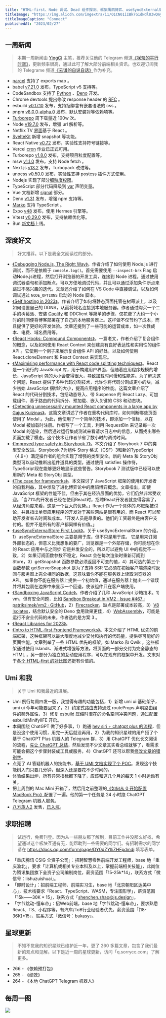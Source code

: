 ```yaml
---
title: "HTML-first、Node 调试、Dead 组件探测、框架鹰鸽博弈、useSyncExternalStore、沙箱"
titleImage: "https://img.alicdn.com/imgextra/i1/O1CN01iIBk7G1dNdlU3wQny_!!6000000003724-0-tps-2580-1719.jpg"
titleImageCaption: "Connect"
publishedAt: "2023/02/27"
---
```


## 一周新闻
> 本期一周新闻由 [YingCi](https://github.com/fz6m) 主笔，推荐关注他的 Telegram 频道[《咲奈的平行时空》](https://t.me/SakinaSpace)，更新频率很高，通过此可了解大部分前端相关资讯。也欢迎订阅我的 Telegrame 频道[《云谦的自说自话》](https://t.me/yqtalk)作为补充。

- [parcel](https://github.com/parcel-bundler/parcel/issues/4155) 支持了 exports map 。
- babel [v7.21.0](https://babeljs.io/blog/2023/02/20/7.21.0) 发布，TypeScript v5 支持等。
- CodeSandbox 支持了 [Python](https://codesandbox.io/blog/introducing-python-support-in-codesandbox) 、[Deno](https://twitter.com/CompuIves/status/1628038056618991618) 开发。
- Chrome devtools 提出修改 response header 的 [RFC](https://twitter.com/ChromeDevTools/status/1627654304180981762) 。
- esbuild [v0.17.10](https://github.com/evanw/esbuild/releases/tag/v0.17.10) 发布，支持捆绑含有嵌套语法的 css 。
- pnpm [v8.0.0-alpha.0](https://github.com/pnpm/pnpm/releases/tag/v8.0.0-alpha.0) 发布，默认安装对等依赖项等。
- [Turborepo](https://twitter.com/anthonysheww/status/1628116626506907648) 周下载量近 100w 次。
- Node [v19.7.0](https://nodejs.org/en/blog/release/v19.7.0/) 发布，增强 url 解析等。
- Netflix TV [界面](https://twitter.com/sebastienlorber/status/1628391651835011076)基于 React 。
- [SvelteKit](https://svelte.dev/blog/streaming-snapshots-sveltekit) 新增 snapshot 等功能。
- React Native [v0.72](https://twitter.com/robjhogan/status/1628460899714449416) 发布，实验性支持符号链接等。
- Vercel [cron](https://vercel.com/blog/cron-jobs) 作业已正式可用。
- Turborepo [v1.8.0](https://turbo.build/blog/turbo-1-8-0) 发布，支持项目粒度配置等。
- msw [v1.1.0](https://github.com/mswjs/msw/releases/tag/v1.1.0) 发布，支持 Node fetch 。
- Next.js [v13.2](https://nextjs.org/blog/next-13-2) 发布，Turbopack 改进等。
- unocss [v0.50.0](https://github.com/unocss/unocss/releases/tag/v0.50.0) 发布，实验性支持 postcss 插件方式使用。
- Nodejs 实现了部分[细粒度权限](https://github.com/nodejs/node/pull/44004)。
- TypeScript 部分代码降级到 [var](https://github.com/microsoft/TypeScript/issues/52924) 声明变量。
- Vue 文档新增 [signal](https://vuejs.org/guide/extras/reactivity-in-depth.html#connection-to-signals) 部分。
- Deno [v1.31](https://deno.com/blog/v1.31) 发布，增强 npm 支持等。
- [Marko](https://twitter.com/MarkoDevTeam/status/1629248515930030083) 支持 TypeScript 。
- Expo [v48](https://blog.expo.dev/expo-sdk-48-ccb8302e231) 发布，使用 Hermes 引擎等。
- Vitest [v0.29.0](https://github.com/vitest-dev/vitest/releases/tag/v0.29.0) 发布，支持依赖优化等。
- Bun [新文档](https://bun.sh/docs)上线。

## 深度好文
> 好文推荐。以下是我全文阅读过的部分。

- [《Debugging Node.js, The Right Way》](https://www.builder.io/blog/debug-nodejs)。作者介绍了如何使用 Node.js 进行调试，而不是依赖于 `console.log()`。首先需要使用 `--inspect-brk` Flag 启动Node.js进程，然后打开浏览器的开发工具，连接到 Node 进程。通过使用调试器语句和添加断点，可以方便地调试代码，并且可以通过添加条件断点来跳过不感兴趣的迭代。文章还介绍了如何在 VS Code 中直接调试，以及如何调试通过 `NODE_OPTIONS` 启动的 Node 脚本。
- [《Self hosting in 2023》](https://grifel.dev/decentralization/)。作者介绍了如何将静态页面托管在树莓派上，以及如何设置自己的 DDNS，从而将域名连接到本地服务器。作者通过购买一个二手的树莓派、安装 [Coolify](https://coolify.io/) 和 DDClient 等简单的步骤，仅花费了大约一个小时的时间便将博客部署在了自己的本地服务器上。这样做不仅节约了成本，而且提供了更好的开发体验。文章还提到了一些可能的运营成本，如一次性成本、电费、域名费用等。
- [《React Hooks: Compound Components》](https://kentcdodds.com/blog/compound-components-with-react-hooks)。一篇老文，作者介绍了复合组件的概念，以及如何使用 React Context 来创建具有良好表达性和实用性的组件 API 。它使用一个例子来展示复合组件 API 的好处，以及如何使用 React.cloneElement 和 React Context 来实现它。
- [《Maximising performance with React code splitting techniques》](https://edvins.io/react-code-splitting-techniques)。React 是一个流行的 JavaScript 库，用于构建用户界面，但随着应用程序规模的增长，JavaScript 包的大小会变得很大，导致加载时间慢和性能差。为了解决这个问题，React 提供了多种代码分割技术，允许你将代码分割成更小的块，减少初始 JavaScript 捆绑的大小，提高应用程序的性能。这篇文章介绍了 React 的代码分割技术，包括动态导入、带 Suspense 的 React Lazy、可加载组件、基于路由的代码拆分、预加载、嵌入关键的 CSS 和动态块。
- [《Detecting unnecessarily mounted React components in a large app by Gajus Kuizinas》](https://contra.com/p/EEUr7sRc-detecting-unnecessarily-mounted-react-components-in-a-large-app)。这篇文章讲述了作者在重构代码库时，如何判断哪些页面使用了 Modal 。为此，他使用了一个简单的技术，即添加一个信标，以在 Modal 被加载时注册。作者写了一个工具，利用 RequestBin 来记录每一次 Modal 的渲染，然后通过运行集成测试来看请求日志中的信息，从而找出哪些页面加载了模态。这个技术让作者节省了数小时的调试时间。
- [《Improved type safety in Storybook 7》](https://storybook.js.org/blog/improved-type-safety-in-storybook-7/)。本文介绍了 Storybook 7 中的类型安全改进。Storybook 7为组件 Story 格式（CSF）3和新的TypeScript（4.9+）满足操作者的组合实现了增强的类型安全。新的 Meta 和 StoryObj 类型可以自动推断出组件道具的类型。通过使用 satisfies 操作符，TypeScript现在能够更好地显示这些警告。Storybook 7 测试版中已经可以使用新的 Meta 和 StoryObj 类型。
- [《The case for frameworks》](https://seldo.com/posts/the_case_for_frameworks)。本文探讨了 JavaScript 框架的使用和开发者的自我利益，其中涉及了进化博弈论中的鹰鸽博弈概念。文章指出，即使 JavaScript 框架的性能不佳，但由于其在经济层面的优势，它们仍然非常受欢迎。「当71%的开发者已经在使用React时，招聘React开发者就变得容易了，从经济角度来看，这是一个巨大的优势。」React 作为一个具体的JS框架被讨论，并且指出单页应用程序的开发对于某些网站是很有用的，而 React 可以帮助开发者省去时间和成本。「开发人员是昂贵的。他们的工资最终是由客户支付的。但并不是所有的客户都同样有价值。」
- [《useSyncExternalStore First Look》](https://julesblom.com/writing/usesyncexternalstore)。关于 useSyncExternalStore 的介绍。1）useSyncExternalStore 主要是用于库，但不只是用于库。 它是用来订阅外部状态的，但意义比我想象的要广，浏览器是一个外部存储，你可能想在你的 React 应用中与之同步 它是并发安全的，所以可以避免 UI 中的视觉不一致，2）如果订阅函数参数不稳定，React 会在每次渲染时重新订阅到 Store，3）getSnapshot 函数参数必须返回不可变的值，4）其可选的第三个函数参数 getServerSnapshot 是为了支持 SSR 它必须在初始客户端渲染时返回与服务器上完全相同的数据，这意味着你不能在服务器上读取浏览器的API。 如果你不能在服务器上提供一个初始值，通过在服务器上抛出一个错误并将其包裹在边界中来显示一个回退，使该组件只在客户端使用。
- [《Sandboxing JavaScript Code》](https://healeycodes.com/sandboxing-javascript-code)。作者介绍了几种 JavaScript 沙箱技术。1）vm，但有安全问题，比如 [Sandbox Breakout in VM2 · Issue #467 · patriksimek/vm2 · GitHub](https://github.com/patriksimek/vm2/issues/467#issuecomment-1247515828)，2）[Firecracker](https://jvns.ca/blog/2021/01/23/firecracker--start-a-vm-in-less-than-a-second/)，缺点是部署成本较高，3）[V8 Isolates](https://v8docs.nodesource.com/node-0.8/d5/dda/classv8_1_1_isolate.html)，结合默认安全的 Deno 食用效果更佳，4）[WebAssembly](https://webassembly.org/docs/security)，可能是运行不安全代码的未来。作者选的是方案 3 。
- [《React Libraries for 2023》](https://www.robinwieruch.de/react-libraries/)。
- [《Intro to HTML-first Frontend Frameworks》](https://www.sitepen.com/blog/intro-to-html-first-frontend-frameworks)。本文介绍了 HTML 优先的前端框架，这种框架可以最大限度地减少交付和执行的代码量，提供尽可能好的页面性能。文章列举了一些 HTML 优先的框架，如 Marko 和 Qwik 。这些框架通过使用 Islands、渐进式增强等方法，将页面的一部分交付为完全静态的 HTML ，另一部分为独立的互动应用程序，可以在现有的框架中开发。文末对于[各个 HTML-first 的对比图](https://img.alicdn.com/imgextra/i3/O1CN01QsbMfQ22vrkuI464u_!!6000000007183-2-tps-1666-1034.png)还挺有价值的。

## Umi 和我
> 关于 Umi 和我最近的进展。

- Umi 例行每周四发一版，我觉得有趣的功能包括，1）新增 umi ui 基础架子，umi ui 今年可能要回来了，2）约定式路由支持通过 routeProps 声明路由组件的额外属性，3）修复 esbuild 压缩时潜在的命名空间冲突问题，通过配置 esbuildMinifyIIFE 开启。
- 本周围绕 ChatGPT 做了好多事，1）跑通 [hey siri + chatgpt plus 的流程](https://twitter.com/chenchengpro/status/1627837720889528321)，但是没这个使用习惯，用完一天后就没再用，2）为我的知识星球的用户搭了个基于 ChatGPT Plus 机器人的 Telegram 群，3）用 ChatGPT 优化长文阅读的流程，[先让 ChatGPT 总结](https://t.me/yqtalk/221)，然后发现不少文章其实看总结就够了，看需求可能会把这个步骤封装成工具或服务，4）ChatGPT 还可以帮我[修改文章的错别字](https://t.me/yqtalk/217)。
- 点亮了 AI 答疑机器人的技能书，[基于 UMI 文档实现了个 POC](https://t.me/yqtalk/218)。发现这个技能树入门只要几分钟，但深入还是要花不少时间的。
- 体验结果出炉，所有异常指标都下降了，应该和这几个月的每天 1 小时运动有关。
- 把上周到的 Mac Mini 开箱了，然后用之前整理的[《如何从 0 开始配置 MacBook Pro》](https://www.sorrycc.com/posts/macbook-pro-configuration-from-zero)配置了一遍。他的第一个任务是 24 小时跑 ChatGPT Telegram 机器人服务。
- [八方旅人2](https://store.steampowered.com/app/1971650/_II/?l=tchinese) 发售，[已入坑](https://t.me/yqtalk/223)。

## 求职招聘
> 试运行，免费刊登。因为从一些朋友那了解到，目前工作并没那么好找，希望通过这个板块互通有无，能帮助到一些需要的同学们。有招聘需求的同学请在 https://docs.qq.com/form/page/DY0dZYlliZHFpdmdj 填写表单。

- 「重庆腾讯 CSIG 全资子公司」：招聘智慧零售前端开发工程师，base 地「重庆渝北」，要求「计算机或相关专业本科及以上，掌握前端相关技能」，此岗位为腾讯集团旗下全资子公司编制岗位，薪资范围「15-25k\*14」，联系方式「微信号：lishuzuishuai」。
- 「即时设计」：招前端工程师、前端实习生，base 地「北京朝阳区达美中心」，技术栈要求「React、TypeScript、WASM，专注图形学」，薪资范围「15k——30K * 15」，联系方式「shenchen.shao@js.design」。
- 「字节跳动-懂车帝」：招Web前端，base 地「字节跳动-懂车帝」，要求熟悉React、TS、小程序等，有汽车/ToB行业经验者优先，薪资范围「(18-36K)\*15」，联系方式「微信号：bukasy」。

## 星球更新
> 不知不觉我的知识星球已维护近一年，更了 260 多篇文章，包含了我们最新的观点和见解。以下是近一周的星球更新，访问「q.sorrycc.com」了解更多。

- 266 - 《依赖预打包》
- 265 - 《绩效》
- 264 - 《本地 ChatGPT Telegram 机器人》

## 每周一图

![](https://img.alicdn.com/imgextra/i1/O1CN01M0SQZ31djANZJoxh8_!!6000000003771-0-tps-1079-1155.jpg)

